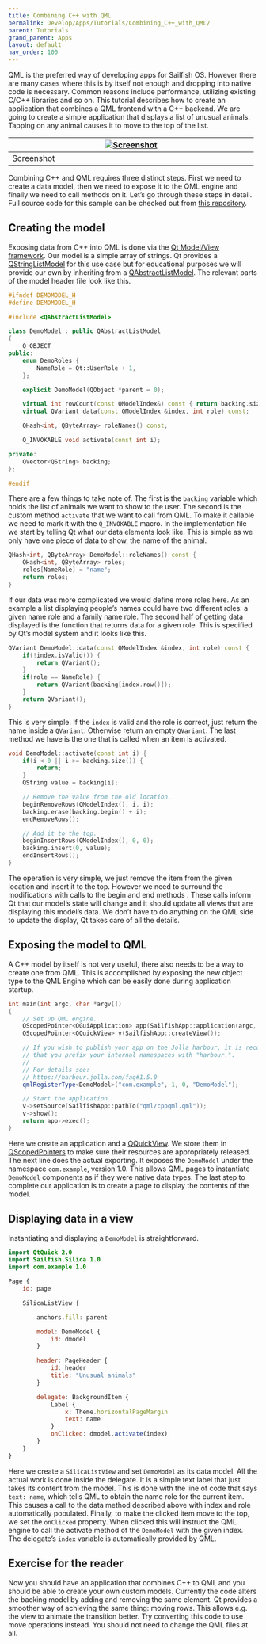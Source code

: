 ```yaml
---
title: Combining C++ with QML
permalink: Develop/Apps/Tutorials/Combining_C++_with_QML/
parent: Tutorials
grand_parent: Apps
layout: default
nav_order: 100
---
```


QML is the preferred way of developing apps for Sailfish OS. However there are many cases where this is by itself not enough and dropping into native code is necessary. Common reasons include performance, utilizing existing C/C++ libraries and so on. This tutorial describes how to create an application that combines a QML frontend with a C++ backend. We are going to create a simple application that displays a list of unusual animals. Tapping on any animal causes it to move to the top of the list.

|<a href="Screenshot.png" style="width:30em;display:block"><img src="Screenshot.png" alt="Screenshot" class="md_thumbnail" style="max-width:100%"/></a>|
|-|
|<span class="md_figcaption">Screenshot</span>|

Combining C++ and QML requires three distinct steps. First we need to create a data model, then we need to expose it to the QML engine and finally we need to call methods on it. Let’s go through these steps in detail. Full source code for this sample can be checked out from [this repository](https://github.com/sailfishos/sample-app-cppqml).

## Creating the model

Exposing data from C++ into QML is done via the [Qt Model/View framework](http://doc.qt.io/qt-5/model-view-programming.html). Our model is a simple array of strings. Qt provides a [QStringListModel](http://doc.qt.io/qt-5/qstringlistmodel.html) for this use case but for educational purposes we will provide our own by inheriting from a [QAbstractListModel](http://doc.qt.io/qt-5/qabstractlistmodel.html). The relevant parts of the model header file look like this.
```cpp
#ifndef DEMOMODEL_H
#define DEMOMODEL_H

#include <QAbstractListModel>

class DemoModel : public QAbstractListModel
{
    Q_OBJECT
public:
    enum DemoRoles {
        NameRole = Qt::UserRole + 1,
    };

    explicit DemoModel(QObject *parent = 0);

    virtual int rowCount(const QModelIndex&) const { return backing.size(); }
    virtual QVariant data(const QModelIndex &index, int role) const;

    QHash<int, QByteArray> roleNames() const;

    Q_INVOKABLE void activate(const int i);

private:
    QVector<QString> backing;
};

#endif
```

There are a few things to take note of. The first is the `backing` variable which holds the list of animals we want to show to the user. The second is the custom method `activate` that we want to call from QML. To make it callable we need to mark it with the `Q_INVOKABLE` macro. In the implementation file we start by telling Qt what our data elements look like. This is simple as we only have one piece of data to show, the name of the animal.
```cpp
QHash<int, QByteArray> DemoModel::roleNames() const {
    QHash<int, QByteArray> roles;
    roles[NameRole] = "name";
    return roles;
}
```

If our data was more complicated we would define more roles here. As an example a list displaying people’s names could have two different roles: a given name role and a family name role. The second half of getting data displayed is the function that returns data for a given role. This is specified by Qt’s model system and it looks like this.
```cpp
QVariant DemoModel::data(const QModelIndex &index, int role) const {
    if(!index.isValid()) {
        return QVariant();
    }
    if(role == NameRole) {
        return QVariant(backing[index.row()]);
    }
    return QVariant();
}
```

This is very simple. If the `index` is valid and the role is correct, just return the name inside a `QVariant`. Otherwise return an empty `QVariant`. The last method we have is the one that is called when an item is activated.
```cpp
void DemoModel::activate(const int i) {
    if(i < 0 || i >= backing.size()) {
        return;
    }
    QString value = backing[i];

    // Remove the value from the old location.
    beginRemoveRows(QModelIndex(), i, i);
    backing.erase(backing.begin() + i);
    endRemoveRows();

    // Add it to the top.
    beginInsertRows(QModelIndex(), 0, 0);
    backing.insert(0, value);
    endInsertRows();
}
```

The operation is very simple, we just remove the item from the given location and insert it to the top. However we need to surround the modifications with calls to the begin and end methods . These calls inform Qt that our model’s state will change and it should update all views that are displaying this model’s data. We don’t have to do anything on the QML side to update the display, Qt takes care of all the details.

## Exposing the model to QML

A C++ model by itself is not very useful, there also needs to be a way to create one from QML. This is accomplished by exposing the new object type to the QML Engine which can be easily done during application startup.
```cpp
int main(int argc, char *argv[])
{
    // Set up QML engine.
    QScopedPointer<QGuiApplication> app(SailfishApp::application(argc, argv));
    QScopedPointer<QQuickView> v(SailfishApp::createView());

    // If you wish to publish your app on the Jolla harbour, it is recommended
    // that you prefix your internal namespaces with "harbour.".
    //
    // For details see:
    // https://harbour.jolla.com/faq#1.5.0
    qmlRegisterType<DemoModel>("com.example", 1, 0, "DemoModel");

    // Start the application.
    v->setSource(SailfishApp::pathTo("qml/cppqml.qml"));
    v->show();
    return app->exec();
}
```

Here we create an application and a [QQuickView](http://doc.qt.io/qt-5/qquickview.html). We store them in [QScopedPointers](http://doc.qt.io/qt-5/qscopedpointer.html) to make sure their resources are appropriately released. The next line does the actual exporting. It exposes the `DemoModel` under the namespace `com.example`, version 1.0. This allows QML pages to instantiate `DemoModel` components as if they were native data types. The last step to complete our application is to create a page to display the contents of the model.

## Displaying data in a view

Instantiating and displaying a `DemoModel` is straightforward.
```qml
import QtQuick 2.0
import Sailfish.Silica 1.0
import com.example 1.0

Page {
    id: page

    SilicaListView {

        anchors.fill: parent

        model: DemoModel {
            id: dmodel
        }

        header: PageHeader {
            id: header
            title: "Unusual animals"
        }

        delegate: BackgroundItem {
            Label {
                x: Theme.horizontalPageMargin
                text: name
            }
            onClicked: dmodel.activate(index)
        }
    }
}
```

Here we create a `SilicaListView` and set `DemoModel` as its data model. All the actual work is done inside the delegate. It is a simple text label that just takes its content from the model. This is done with the line of code that says `text: name`, which tells QML to obtain the name role for the current item. This causes a call to the data method described above with index and role automatically populated. Finally, to make the clicked item move to the top, we set the `onClicked` property. When clicked this will instruct the QML engine to call the activate method of the `DemoModel` with the given index. The delegate’s `index` variable is automatically provided by QML.

## Exercise for the reader

Now you should have an application that combines C++ to QML and you should be able to create your own custom models. Currently the code alters the backing model by adding and removing the same element. Qt provides a smoother way of achieving the same thing: moving rows. This allows e.g. the view to animate the transition better. Try converting this code to use move operations instead. You should not need to change the QML files at all.
